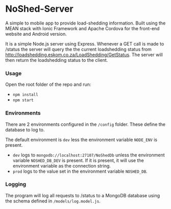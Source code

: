 # NoShed-Server
A simple to mobile app to provide load-shedding information. Built using the MEAN stack with Ionic Framework and Apache Cordova for the front-end website and Android version.

It is a simple Node.js server using Express. Whenever a GET call is made to /status the server will query the the current loadshedding status from http://loadshedding.eskom.co.za/LoadShedding/GetStatus. The server will then return the loadshedding status to the client.

### Usage
Open the root folder of the repo and run:
* `npm install`
* `npm start`

### Environments
There are 2 environments configured in the `/config` folder. These define the database to log to. 

The default environment is `dev` less the environment variable `NODE_ENV` is present.

* `dev` logs to `mongodb://localhost:27107/NoShedDb` unless the environment variable `NOSHED_DB_DEV` is present. If it is present, it will use the environment variable as the connection string.
* `prod` logs to the value set in the environment variable `NOSHED_DB`.

### Logging
The program will log all requests to /status to a MongoDB database using the schema defined in `/models/log.model.js`.